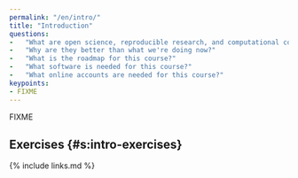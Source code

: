 ```yaml
---
permalink: "/en/intro/"
title: "Introduction"
questions:
-   "What are open science, reproducible research, and computational competence?"
-   "Why are they better than what we're doing now?"
-   "What is the roadmap for this course?"
-   "What software is needed for this course?"
-   "What online accounts are needed for this course?"
keypoints:
- FIXME
---
```


FIXME

## Exercises {#s:intro-exercises}

{% include links.md %}
